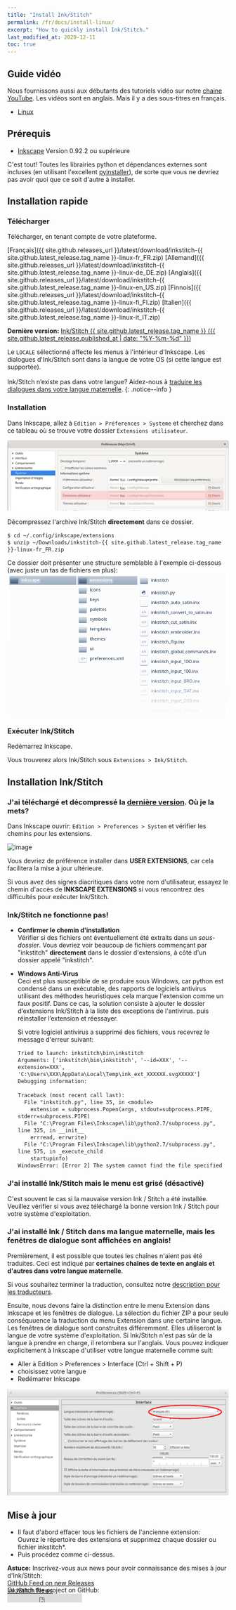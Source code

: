 ```yaml
---
title: "Install Ink/Stitch"
permalink: /fr/docs/install-linux/
excerpt: "How to quickly install Ink/Stitch."
last_modified_at: 2020-12-11
toc: true
---
```

## Guide vidéo

Nous fournissons aussi aux débutants des tutoriels vidéo sur notre <i class="fab fa-youtube"></i> [chaine YouTube](https://www.youtube.com/channel/UCJCDCFuT_xQoI55e10HRiRw). Les vidéos sont en anglais. Mais il y a des sous-titres en français.

* <i class="fab fa-linux"></i> [Linux](https://www.youtube.com/watch?v=Dkb5UvsZUNg&list=PLvlbfDmZyXG1ORmeqHdp4aP7J71e7icJP&index=2)

## Prérequis

* [Inkscape](https://inkscape.org/) Version 0.92.2 ou supérieure

C'est tout! Toutes les librairies python et dépendances externes sont incluses (en utilisant l'excellent [pyinstaller](http://www.pyinstaller.org)), de sorte que vous ne devriez pas avoir quoi que ce soit d'autre à installer.

## Installation rapide

### Télécharger
Télécharger, en tenant compte de votre plateforme.

<i class="fa fa-download " ></i> [Français]({{ site.github.releases_url }}/latest/download/inkstitch-{{ site.github.latest_release.tag_name }}-linux-fr_FR.zip) <i class="fa fa-download " ></i> [Allemand]({{ site.github.releases_url }}/latest/download/inkstitch-{{ site.github.latest_release.tag_name }}-linux-de_DE.zip) <i class="fa fa-download " ></i> [Anglais]({{ site.github.releases_url }}/latest/download/inkstitch-{{ site.github.latest_release.tag_name }}-linux-en_US.zip) <i class="fa fa-download " ></i> [Finnois]({{ site.github.releases_url }}/latest/download/inkstitch-{{ site.github.latest_release.tag_name }}-linux-fi_FI.zip) <i class="fa fa-download " ></i> [Italien]({{ site.github.releases_url }}/latest/download/inkstitch-{{ site.github.latest_release.tag_name }}-linux-it_IT.zip)

**Dernière version:** [Ink/Stitch {{ site.github.latest_release.tag_name }} ({{ site.github.latest_release.published_at | date: "%Y-%m-%d" }})](https://github.com/inkstitch/inkstitch/releases/latest)

Le `LOCALE` sélectionné affecte les menus à l'intérieur d'Inkscape. Les dialogues d'Ink/Stitch sont dans la langue de votre OS (si cette langue est supportée).<br><br>Ink/Stitch n’existe pas dans votre langue? Aidez-nous à [traduire les dialogues dans votre langue maternelle](/fr/developers/localize/).
{: .notice--info }

### Installation
Dans Inkscape, allez à  `Edition > Préferences > Systeme` et cherchez dans ce tableau où se trouve votre dossier `Extensions utilisateur`.

![Extensions folder](/assets/images/docs/fr/extensions-folder-location-linux.jpg)

Décompressez l'archive Ink/Stitch **directement** dans ce dossier.
 
```
$ cd ~/.config/inkscape/extensions
$ unzip ~/Downloads/inkstitch-{{ site.github.latest_release.tag_name }}-linux-fr_FR.zip
```

Ce dossier doit présenter une structure semblable à l'exemple ci-dessous (avec juste un tas de fichiers en plus):
![File Structure](/assets/images/docs/en/file_structure.png)

### Exécuter Ink/Stitch

Redémarrez Inkscape.

Vous trouverez alors Ink/Stitch sous `Extensions > Ink/Stitch`.

## Installation Ink/Stitch

### J'ai téléchargé et décompressé la [dernière version](https://github.com/inkstitch/inkstitch/releases/latest). Où je la mets?

Dans Inkscape ouvrir: `Edition > Preferences > System` et vérifier les chemins pour les extensions.

![image](https://user-images.githubusercontent.com/11083514/37572872-899a7de0-2b09-11e8-93ed-e4be6228c414.png)

Vous devriez de préférence installer dans **USER EXTENSIONS**, car cela facilitera la mise à jour ultérieure.

Si vous avez des signes diacritiques dans votre nom d'utilisateur, essayez le chemin d'accès de **INKSCAPE EXTENSIONS** si vous rencontrez des difficultés pour exécuter Ink/Stitch.

### Ink/Stitch ne fonctionne pas!

*   **Confirmer le chemin d'installation**<br>
    Vérifier si des fichiers ont éventuellement été extraits dans un *sous-dossier*.
   Vous devriez voir beaucoup de fichiers commençant par "inkstitch" **directement** dans le dossier d'extensions, à côté d'un dossier appelé "inkstitch".

*   **Windows Anti-Virus**<br>
    Ceci est plus susceptible de se produire sous Windows, car python est condensé dans un exécutable,
    des rapports de logiciels antivirus utilisant des méthodes heuristiques cela marque l'extension comme un faux positif.
    Dans ce cas, la solution consiste à ajouter le dossier d’extensions Ink/Stitch à la liste des exceptions de l'antivirus. puis réinstaller l’extension et réessayer.

    Si votre logiciel antivirus a supprimé des fichiers, vous recevrez le message d'erreur suivant:
    ```
    Tried to launch: inkstitch\bin\inkstitch
    Arguments: ['inkstitch\bin\inkstitch', '--id=XXX', '--extension=XXX', 'C:\Users\XXX\AppData\Local\Temp\ink_ext_XXXXXX.svgXXXXX']
    Debugging information:

    Traceback (most recent call last):
      File "inkstitch.py", line 35, in <module>
        extension = subprocess.Popen(args, stdout=subprocess.PIPE, stderr=subprocess.PIPE)
      File "C:\Program Files\Inkscape\lib\python2.7/subprocess.py", line 325, in __init__
        errread, errwrite)
      File "C:\Program Files\Inkscape\lib\python2.7/subprocess.py", line 575, in _execute_child
        startupinfo)
    WindowsError: [Error 2] The system cannot find the file specified
    ```

### J'ai installé Ink/Stitch mais le menu est grisé (désactivé)

C'est souvent le cas si la mauvaise version Ink / Stitch a été installée.
Veuillez vérifier si vous avez téléchargé la bonne version Ink / Stitch pour votre système d'exploitation.

### J'ai installé Ink / Stitch dans ma langue maternelle, mais les fenêtres de dialogue sont affichées en anglais!

Premièrement, il est possible que toutes les chaînes n'aient pas été traduites. Ceci est indiqué par **certaines chaînes de texte en anglais et d'autres dans votre langue maternelle**.

Si vous souhaitez terminer la traduction, consultez notre [description pour les traducteurs](/developers/localize/).

Ensuite, nous devons faire la distinction entre le menu Extension dans Inkscape et les fenêtres de dialogue.
La sélection du fichier ZIP a pour seule conséquuence la traduction du menu Extension dans une certaine langue.
Les fenêtres de dialogue sont construites différemment. Elles utiliseront la langue de votre système d'exploitation.
Si Ink/Stitch n'est pas sûr de la langue à prendre en charge, il retombera sur l'anglais.
Vous pouvez indiquer explicitement à Inkscape d'utiliser votre langue maternelle comme suit:
  * Aller à Edition > Preferences > Interface (Ctrl + Shift + P)
  * choisissez votre langue
  * Redémarrer Inkscape

![Preferences > Interface](/assets/images/docs/fr/preferences_language.png)


## Mise à jour

 * Il faut d'abord effacer tous les fichiers de l'ancienne extension:<br />
   Ouvrez le répertoire des extensions et supprimez chaque dossier ou fichier inkstitch*.
 * Puis procédez comme ci-dessus.

**Astuce:** Inscrivez-vous aux news pour avoir connaissance des mises à jour d'Ink/Stitch:<br />
 <i class="fas fa-fw fa-rss-square" aria-hidden="true" style="color: #ffb400;"></i> [GitHub Feed on new Releases](https://github.com/inkstitch/inkstitch/releases.atom)<br>
 <i class="fas fa-fw fa-rss-square" aria-hidden="true" style="color: #ffb400;"></i> [Ink/Stitch News](/feed.xml)<br />
{: .notice--info }

<p class="notice--info" style="margin-top: -3.5em !important;">Or watch the project on GitHub:<br /><iframe style="display: inline-block;" src="https://ghbtns.com/github-btn.html?user=inkstitch&repo=inkstitch&type=watch&count=true&v=2" frameborder="0" scrolling="0" width="170px" height="20px"></iframe></p>

